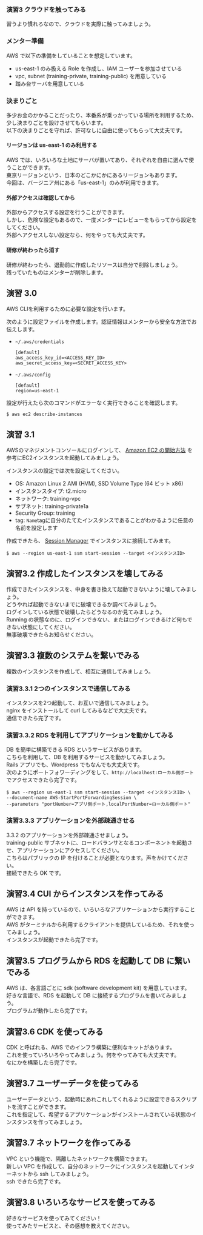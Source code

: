### 演習3 クラウドを触ってみる

習うより慣れろなので、クラウドを実際に触ってみましょう。  

### メンター準備

AWS で以下の準備をしていることを想定しています。  

- us-east-1 のみ扱える Role を作成し、IAM ユーザーを参加させている
- vpc, subnet (training-private, training-public) を用意している
- 踏み台サーバを用意している

### 決まりごと

多少お金のかかることだったり、本番系が乗っかっている場所を利用するため、  
少し決まりごとを設けさせてもらいます。   
以下の決まりごとを守れば、許可なしに自由に使ってもらって大丈夫です。

#### リージョンは us-east-1 のみ利用する

AWS では、いろいろな土地にサーバが置いてあり、それぞれを自由に選んで使うことができます。  
東京リージョンという、日本のどこかにかにあるリージョンもあります。  
今回は、バージニア州にある「us-east-1」のみが利用できます。

#### 外部アクセスは確認してから

外部からアクセスする設定を行うことができます。  
しかし、危険な設定もあるので、一度メンターにレビューをもらってから設定をしてください。  
外部へアクセスしない設定なら、何をやっても大丈夫です。  

#### 研修が終わったら消す

研修が終わったら、退勤前に作成したリソースは自分で削除しましょう。  
残っていたものはメンターが削除します。  

## 演習 3.0

AWS CLIを利用するために必要な設定を行います。

次のように設定ファイルを作成します。認証情報はメンターから安全な方法でお伝えします。

- `~/.aws/credentials`

    ```
    [default]
    aws_access_key_id=<ACCESS_KEY_ID>
    aws_secret_access_key=<SECRET_ACCESS_KEY>
    ```

- `~/.aws/config`

    ```
    [default]
    region=us-east-1
    ```

設定が行えたら次のコマンドがエラーなく実行できることを確認します。

```console
$ aws ec2 describe-instances
```

## 演習 3.1

AWSのマネジメントコンソールにログインして、 [Amazon EC2 の開始方法](https://aws.amazon.com/jp/ec2/getting-started/) を参考にEC2インスタンスを起動してみましょう。

インスタンスの設定では次を設定してください。

- OS: Amazon Linux 2 AMI (HVM), SSD Volume Type (64 ビット x86)
- インスタンスタイプ: t2.micro
- ネットワーク: training-vpc
- サブネット: training-private1a
- Security Group: training
- tag: `Name`tagに自分のたてたインスタンスであることがわかるように任意の名前を設定します

作成できたら、 [Session Manager](https://docs.aws.amazon.com/ja_jp/AWSEC2/latest/UserGuide/session-manager.html) でインスタンスに接続してみます。

```console
$ aws --region us-east-1 ssm start-session --target <インスタンスID>
```

## 演習3.2 作成したインスタンスを壊してみる

作成できたインスタンスを、中身を書き換えて起動できないように壊してみましょう。  
どうやれば起動できないまでに破壊できるか調べてみましょう。  
ログインしている状態で破壊したらどうなるのか見てみましょう。  
Running の状態なのに、ログインできない、またはログインできるけど何もできない状態にしてください。  
無事破壊できたらお知らせください。  

## 演習3.3 複数のシステムを繋いでみる

複数のインスタンスを作成して、相互に通信してみましょう。  

### 演習3.3.1 2つのインスタンスで通信してみる

インスタンスを2つ起動して、お互いで通信してみましょう。  
nginx をインストールして curl してみるなどで大丈夫です。  
通信できたら完了です。  

### 演習3.3.2 RDS を利用してアプリケーションを動かしてみる

DB を簡単に構築できる RDS というサービスがあります。  
こちらを利用して、DB を利用するサービスを動かしてみましょう。  
Rails アプリでも、Wordpress でもなんでも大丈夫です。  
次のようにポートフォワーディングをして、`http://localhost:ローカル側ポート` でアクセスできたら完了です。

```console
$ aws --region us-east-1 ssm start-session --target <インスタンスID> \
--document-name AWS-StartPortForwardingSession \
--parameters "portNumber=アプリ側ポート,localPortNumber=ローカル側ポート"
```

### 演習3.3.3 アプリケーションを外部疎通させる

3.3.2 のアプリケーションを外部疎通させましょう。  
training-public サブネットに、ロードバランサとなるコンポーネントを起動させ、アプリケーションにアクセスしてください。  
こちらはパブリックの IP を付けることが必要となります。声をかけてください。  
接続できたら OK です。  

## 演習3.4 CUI からインスタンスを作ってみる

AWS は API を持っているので、いろいろなアプリケーションから実行することができます。  
AWS がターミナルから利用するクライアントを提供しているため、それを使ってみましょう。  
インスタンスが起動できたら完了です。  

## 演習3.5 プログラムから RDS を起動して DB に繋いでみる

AWS は、各言語ごとに sdk (software development kit) を用意しています。  
好きな言語で、RDS を起動して DB に接続するプログラムを書いてみましょう。  
プログラムが動作したら完了です。  

## 演習3.6 CDK を使ってみる

CDK と呼ばれる、AWS でのインフラ構築に便利なキットがあります。  
これを使っていろいろやってみましょう。何をやってみても大丈夫です。  
なにかを構築したら完了です。

## 演習3.7 ユーザーデータを使ってみる
ユーザーデータという、起動時にあれこれしてくれるように設定できるスクリプトを流すことができます。  
これを指定して、希望するアプリケーションがインストールされている状態のインスタンスを作ってみましょう。  

## 演習3.7 ネットワークを作ってみる

VPC という機能で、隔離したネットワークを構築できます。  
新しい VPC を作成して、自分のネットワークにインスタンスを起動してインターネットから ssh してみましょう。  
ssh できたら完了です。  

## 演習3.8 いろいろなサービスを使ってみる

好きなサービスを使ってみてください！  
使ってみたサービスと、その感想を教えてください。  
